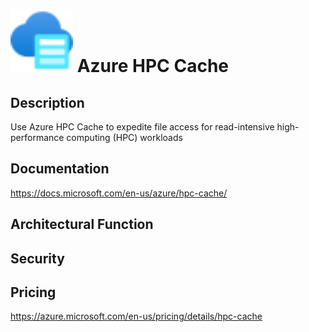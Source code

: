 # <img src ="../img/Azure HPC Cache.svg" width=100 /> Azure HPC Cache                 



## Description										
Use Azure HPC Cache to expedite file access for read-intensive high-performance computing (HPC) workloads





## Documentation
https://docs.microsoft.com/en-us/azure/hpc-cache/



## Architectural Function




## Security




## Pricing
https://azure.microsoft.com/en-us/pricing/details/hpc-cache



